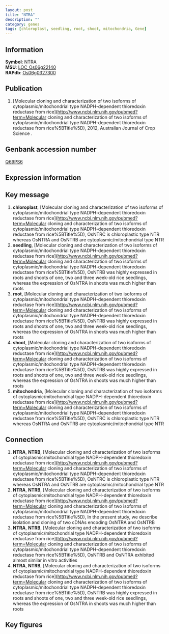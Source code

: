 ```yaml
---
layout: post
title: "NTRA"
description: ""
category: genes
tags: [chloroplast, seedling, root, shoot, mitochondria, Gene]
---
```


## Information
__Symbol__: NTRA  
__MSU__: [LOC_Os06g22140](http://rice.plantbiology.msu.edu/cgi-bin/ORF_infopage.cgi?orf=LOC_Os06g22140)  
__RAPdb__: [Os06g0327300](http://rapdb.dna.affrc.go.jp/viewer/gbrowse_details/irgsp1?name=Os06g0327300)  

## Publication
1. [Molecular cloning and characterization of two isoforms of cytoplasmic/mitochondrial type NADPH-dependent thioredoxin reductase from rice](http://www.ncbi.nlm.nih.gov/pubmed?term=Molecular cloning and characterization of two isoforms of cytoplasmic/mitochondrial type NADPH-dependent thioredoxin reductase from rice%5BTitle%5D), 2012, Australian Journal of Crop Science .

## Genbank accession number
[Q69PS6](http://www.ncbi.nlm.nih.gov/nuccore/Q69PS6)  

## Expression information

## Key message
1. __chloroplast__, [Molecular cloning and characterization of two isoforms of cytoplasmic/mitochondrial type NADPH-dependent thioredoxin reductase from rice](http://www.ncbi.nlm.nih.gov/pubmed?term=Molecular cloning and characterization of two isoforms of cytoplasmic/mitochondrial type NADPH-dependent thioredoxin reductase from rice%5BTitle%5D),  OsNTRC is chloroplastic type NTR whereas OsNTRA and OsNTRB are cytoplasmic/mitochondrial type NTR
2. __seedling__, [Molecular cloning and characterization of two isoforms of cytoplasmic/mitochondrial type NADPH-dependent thioredoxin reductase from rice](http://www.ncbi.nlm.nih.gov/pubmed?term=Molecular cloning and characterization of two isoforms of cytoplasmic/mitochondrial type NADPH-dependent thioredoxin reductase from rice%5BTitle%5D),  OsNTRB was highly expressed in roots and shoots of one, two and three week-old rice seedlings, whereas the expression of OsNTRA in shoots was much higher than roots
3. __root__, [Molecular cloning and characterization of two isoforms of cytoplasmic/mitochondrial type NADPH-dependent thioredoxin reductase from rice](http://www.ncbi.nlm.nih.gov/pubmed?term=Molecular cloning and characterization of two isoforms of cytoplasmic/mitochondrial type NADPH-dependent thioredoxin reductase from rice%5BTitle%5D),  OsNTRB was highly expressed in roots and shoots of one, two and three week-old rice seedlings, whereas the expression of OsNTRA in shoots was much higher than roots
4. __shoot__, [Molecular cloning and characterization of two isoforms of cytoplasmic/mitochondrial type NADPH-dependent thioredoxin reductase from rice](http://www.ncbi.nlm.nih.gov/pubmed?term=Molecular cloning and characterization of two isoforms of cytoplasmic/mitochondrial type NADPH-dependent thioredoxin reductase from rice%5BTitle%5D),  OsNTRB was highly expressed in roots and shoots of one, two and three week-old rice seedlings, whereas the expression of OsNTRA in shoots was much higher than roots
5. __mitochondria__, [Molecular cloning and characterization of two isoforms of cytoplasmic/mitochondrial type NADPH-dependent thioredoxin reductase from rice](http://www.ncbi.nlm.nih.gov/pubmed?term=Molecular cloning and characterization of two isoforms of cytoplasmic/mitochondrial type NADPH-dependent thioredoxin reductase from rice%5BTitle%5D),  OsNTRC is chloroplastic type NTR whereas OsNTRA and OsNTRB are cytoplasmic/mitochondrial type NTR

## Connection
1. __NTRA__, __NTRB__, [Molecular cloning and characterization of two isoforms of cytoplasmic/mitochondrial type NADPH-dependent thioredoxin reductase from rice](http://www.ncbi.nlm.nih.gov/pubmed?term=Molecular cloning and characterization of two isoforms of cytoplasmic/mitochondrial type NADPH-dependent thioredoxin reductase from rice%5BTitle%5D),  OsNTRC is chloroplastic type NTR whereas OsNTRA and OsNTRB are cytoplasmic/mitochondrial type NTR
2. __NTRA__, __NTRB__, [Molecular cloning and characterization of two isoforms of cytoplasmic/mitochondrial type NADPH-dependent thioredoxin reductase from rice](http://www.ncbi.nlm.nih.gov/pubmed?term=Molecular cloning and characterization of two isoforms of cytoplasmic/mitochondrial type NADPH-dependent thioredoxin reductase from rice%5BTitle%5D),  In the present study, we describe isolation and cloning of two cDNAs encoding OsNTRA and OsNTRB
3. __NTRA__, __NTRB__, [Molecular cloning and characterization of two isoforms of cytoplasmic/mitochondrial type NADPH-dependent thioredoxin reductase from rice](http://www.ncbi.nlm.nih.gov/pubmed?term=Molecular cloning and characterization of two isoforms of cytoplasmic/mitochondrial type NADPH-dependent thioredoxin reductase from rice%5BTitle%5D),  OsNTRB and OsNTRA exhibited almost similar in vitro activities
4. __NTRA__, __NTRB__, [Molecular cloning and characterization of two isoforms of cytoplasmic/mitochondrial type NADPH-dependent thioredoxin reductase from rice](http://www.ncbi.nlm.nih.gov/pubmed?term=Molecular cloning and characterization of two isoforms of cytoplasmic/mitochondrial type NADPH-dependent thioredoxin reductase from rice%5BTitle%5D),  OsNTRB was highly expressed in roots and shoots of one, two and three week-old rice seedlings, whereas the expression of OsNTRA in shoots was much higher than roots

## Key figures


